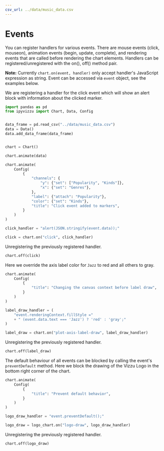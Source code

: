 ```yaml
---
csv_url: ../data/music_data.csv
---
```


# Events

You can register handlers for various events. There are mouse events (click,
mouseon), animation events (begin, update, complete), and rendering events that
are called before rendering the chart elements. Handlers can be
registered/unregistered with the on(), off() method pair.

**Note:** Currently `chart.on(event, handler)` only accept handler's JavaScript
expression as string. Event can be accessed via `event` object, see the examples
below.

We are registering a handler for the click event which will show an alert block
with information about the clicked marker.

<div id="tutorial_01"></div>

```python
import pandas as pd
from ipyvizzu import Chart, Data, Config


data_frame = pd.read_csv("../data/music_data.csv")
data = Data()
data.add_data_frame(data_frame)


chart = Chart()

chart.animate(data)

chart.animate(
    Config(
        {
            "channels": {
                "y": {"set": ["Popularity", "Kinds"]},
                "x": {"set": "Genres"},
            },
            "label": {"attach": "Popularity"},
            "color": {"set": "Kinds"},
            "title": "Click event added to markers",
        }
    )
)

click_handler = "alert(JSON.stringify(event.data));"

click = chart.on("click", click_handler)
```

Unregistering the previously registered handler.

```python
chart.off(click)
```

Here we override the axis label color for `Jazz` to red and all others to gray.

<div id="tutorial_02"></div>

```python
chart.animate(
    Config(
        {
            "title": "Changing the canvas context before label draw",
        }
    )
)

label_draw_handler = (
    "event.renderingContext.fillStyle ="
    + " (event.data.text === 'Jazz') ? 'red' : 'gray';"
)

label_draw = chart.on("plot-axis-label-draw", label_draw_handler)
```

Unregistering the previously registered handler.

```python
chart.off(label_draw)
```

The default behaviour of all events can be blocked by calling the event's
`preventDefault` method. Here we block the drawing of the Vizzu Logo in the
bottom right corner of the chart.

<div id="tutorial_03"></div>

```python
chart.animate(
    Config(
        {
            "title": "Prevent default behavior",
        }
    )
)

logo_draw_handler = "event.preventDefault();"

logo_draw = logo_chart.on("logo-draw", logo_draw_handler)
```

Unregistering the previously registered handler.

```python
chart.off(logo_draw)
```

<script src="./events.js"></script>
